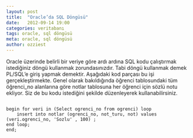 ```yaml
---
layout: post
title:  "Oracle’da SQL Döngüsü"
date:   2012-09-14 19:00
categories: veritabanı
tags: oracle, sql döngüsü
meta: oracle, sql döngüsü
author: ozziest
---
```


Oracle üzerinde belirli bir veriye göre ardı ardına SQL kodu çalıştırmak istediğiniz döngü kullanmak zorundasınızdır. Tabi döngü kullanmak demek PL/SQL’e giriş yapmak demektir. Aşağıdaki kod parçası bu işi gerçekleştirmekte. Genel olarak bakıldığında öğrenci tablosundaki tüm öğrenci_no alanlarına göre notlar tablosuna her öğrenci için sözlü notu ekliyor. Siz de bu kodu istediğini şekilde düzenleyerek kullanabilirsiniz.

<pre><code class="language-sql">
begin for veri in (Select ogrenci_no from ogrenci) loop
    insert into notlar (ogrenci_no, not_turu, not) values (veri.ogrenci_no, 'Sozlu' , 100) ;
end loop;
end;
</code></pre>